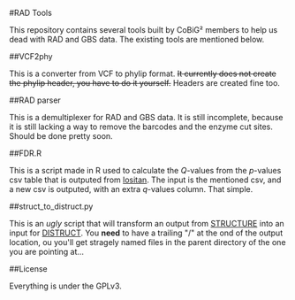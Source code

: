 #RAD Tools

This repository contains several tools built by CoBiG² members to help us dead with RAD and GBS data.
The existing tools are mentioned below.


##VCF2phy

This is a converter from VCF to phylip format. ~~It currently does not create the phylip header, you have to do it yourself.~~ Headers are created fine too.


##RAD parser

This is a demultiplexer for RAD and GBS data. It is still incomplete, because it is still lacking a way to remove the barcodes and the enzyme cut sites. Should be done pretty soon.


##FDR.R

This is a script made in R used to calculate the *Q*-values from the *p*-values csv table that is outputed from [lositan](http://popgen.net/soft/lositan/).
The input is the mentioned csv, and a new csv is outputed, with an extra *q*-values column. 
That simple.


##struct_to_distruct.py

This is an *ugly* script that will transform an output from [STRUCTURE](http://pritchardlab.stanford.edu/structure.html) into an input for [DISTRUCT](http://web.stanford.edu/group/rosenberglab/distruct.html).
You **need** to have a trailing "/" at the ond of the output location, ou you'll get stragely named files in the parent directory of the one you are pointing at...


##License

Everything is under the GPLv3.
